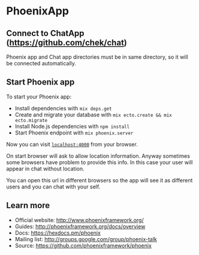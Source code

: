 # PhoenixApp

## Connect to ChatApp (https://github.com/chek/chat)

Phoenix app and Chat app directories must be in same directory, so it will be connected automatically.

## Start Phoenix app

To start your Phoenix app:

  * Install dependencies with `mix deps.get`
  * Create and migrate your database with `mix ecto.create && mix ecto.migrate`
  * Install Node.js dependencies with `npm install`
  * Start Phoenix endpoint with `mix phoenix.server`

Now you can visit [`localhost:4000`](http://localhost:4000) from your browser.

On start browser will ask to allow location information.
Anyway sometimes some browsers have problem to provide this info.
In this case your user will appear in chat without location.

You can open this url in different browsers so the app will see it as different users
and you can chat with your self.


## Learn more

  * Official website: http://www.phoenixframework.org/
  * Guides: http://phoenixframework.org/docs/overview
  * Docs: https://hexdocs.pm/phoenix
  * Mailing list: http://groups.google.com/group/phoenix-talk
  * Source: https://github.com/phoenixframework/phoenix
